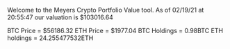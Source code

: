 Welcome to the Meyers Crypto Portfolio Value tool. 
As of 02/19/21 at 20:55:47 our valuation is $103016.64 

BTC Price = $56186.32
 ETH Price = $1977.04
BTC Holdings = 0.98BTC
 ETH holdings = 24.255477532ETH 
